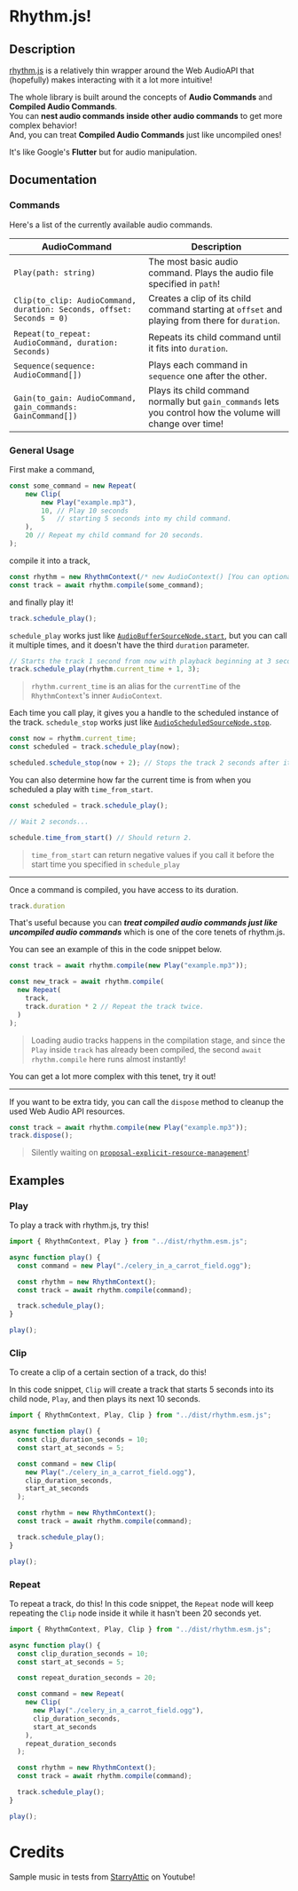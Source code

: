# Rhythm.js!

## Description
[rhythm.js](https://github.com/eliaxelang007/rhythm.js/tree/main) is a relatively thin wrapper around the Web AudioAPI that (hopefully) makes interacting with it a lot more intuitive!

The whole library is built around the concepts of **Audio Commands** and **Compiled Audio Commands**. <br/>
You can **nest audio commands inside other audio commands** to get more complex behavior! <br/>
And, you can treat **Compiled Audio Commands** just like uncompiled ones!

It's like Google's **Flutter** but for audio manipulation.

## Documentation

### Commands

Here's a list of the currently available audio commands.

| AudioCommand | Description |
| --- | --- |
| `Play(path: string)` | The most basic audio command. Plays the audio file specified in `path`! |
| `Clip(to_clip: AudioCommand, duration: Seconds, offset: Seconds = 0)` | Creates a clip of its child command starting at `offset` and playing from there for `duration`. |
| `Repeat(to_repeat: AudioCommand, duration: Seconds)` | Repeats its child command until it fits into `duration`. |
| `Sequence(sequence: AudioCommand[])` | Plays each command in `sequence` one after the other. |
| `Gain(to_gain: AudioCommand, gain_commands: GainCommand[]) ` | Plays its child command normally but `gain_commands` lets you control how the volume will change over time! |

### General Usage

First make a command,

```typescript
const some_command = new Repeat(
    new Clip(
        new Play("example.mp3"), 
        10, // Play 10 seconds 
        5   // starting 5 seconds into my child command.
    ), 
    20 // Repeat my child command for 20 seconds.
);
```

compile it into a track,

```typescript
const rhythm = new RhythmContext(/* new AudioContext() [You can optionally provide an AudioContext] */);
const track = await rhythm.compile(some_command);
```

and finally play it!

```typescript
track.schedule_play();
```

`schedule_play` works just like [`AudioBufferSourceNode.start`](https://developer.mozilla.org/en-US/docs/Web/API/AudioBufferSourceNode/start), but you can call it multiple times, and it doesn't have the third `duration` parameter.

```typescript
// Starts the track 1 second from now with playback beginning at 3 seconds into the track.
track.schedule_play(rhythm.current_time + 1, 3); 
```

> `rhythm.current_time` is an alias for the `currentTime` of the `RhythmContext`'s inner `AudioContext`.

Each time you call play, it gives you a handle to the scheduled instance of the track. `schedule_stop` works just like [`AudioScheduledSourceNode.stop`](https://developer.mozilla.org/en-US/docs/Web/API/AudioScheduledSourceNode/stop).

```typescript
const now = rhythm.current_time;
const scheduled = track.schedule_play(now);

scheduled.schedule_stop(now + 2); // Stops the track 2 seconds after it starts.
```

You can also determine how far the current time is from when you scheduled a play with `time_from_start`.

```typescript
const scheduled = track.schedule_play();

// Wait 2 seconds...

schedule.time_from_start() // Should return 2.
```
> `time_from_start` can return negative values if you call it before the start time you specified in `schedule_play`

---

Once a command is compiled, you have access to its duration.

```typescript
track.duration
```

That's useful because you can ***treat compiled audio commands just like uncompiled audio commands*** which is one of the core tenets of rhythm.js.

You can see an example of this in the code snippet below.

```typescript
const track = await rhythm.compile(new Play("example.mp3"));

const new_track = await rhythm.compile(
  new Repeat(
    track,
    track.duration * 2 // Repeat the track twice.
  )
);
```
> Loading audio tracks happens in the compilation stage, and since the `Play` inside `track` has already been compiled, the second `await rhythm.compile` here runs almost instantly!

You can get a lot more complex with this tenet, try it out!

---

If you want to be extra tidy, you can call the `dispose` method to cleanup the used Web Audio API resources.

```typescript
const track = await rhythm.compile(new Play("example.mp3"));
track.dispose();
```
> Silently waiting on [`proposal-explicit-resource-management`](https://github.com/tc39/proposal-explicit-resource-management)!

## Examples

### Play

To play a track with rhythm.js, try this!

```typescript
import { RhythmContext, Play } from "../dist/rhythm.esm.js";

async function play() {
  const command = new Play("./celery_in_a_carrot_field.ogg");

  const rhythm = new RhythmContext();
  const track = await rhythm.compile(command);

  track.schedule_play();
}

play();
```

### Clip

To create a clip of a certain section of a track, do this!

In this code snippet, `Clip` will create a track that starts 5 seconds 
into its child node, `Play`, and then plays its next 10 seconds.

```typescript
import { RhythmContext, Play, Clip } from "../dist/rhythm.esm.js";

async function play() {
  const clip_duration_seconds = 10;
  const start_at_seconds = 5;

  const command = new Clip(
    new Play("./celery_in_a_carrot_field.ogg"),
    clip_duration_seconds,
    start_at_seconds
  );

  const rhythm = new RhythmContext();
  const track = await rhythm.compile(command);

  track.schedule_play();
}

play();
```

### Repeat

To repeat a track, do this!
In this code snippet, the `Repeat` node will keep repeating the `Clip` node inside it while it hasn't been 20 seconds yet.

```typescript
import { RhythmContext, Play, Clip } from "../dist/rhythm.esm.js";

async function play() {
  const clip_duration_seconds = 10;
  const start_at_seconds = 5;

  const repeat_duration_seconds = 20;

  const command = new Repeat(
    new Clip(
      new Play("./celery_in_a_carrot_field.ogg"),
      clip_duration_seconds,
      start_at_seconds
    ),
    repeat_duration_seconds
  );

  const rhythm = new RhythmContext();
  const track = await rhythm.compile(command);

  track.schedule_play();
}

play();
```

# Credits
Sample music in tests from [StarryAttic](https://www.youtube.com/watch?v=FqI9cM6fczU) on Youtube!
